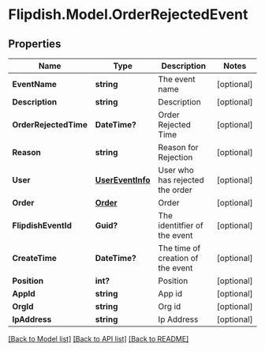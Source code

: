 # Flipdish.Model.OrderRejectedEvent
## Properties

Name | Type | Description | Notes
------------ | ------------- | ------------- | -------------
**EventName** | **string** | The event name | [optional] 
**Description** | **string** | Description | [optional] 
**OrderRejectedTime** | **DateTime?** | Order Rejected Time | [optional] 
**Reason** | **string** | Reason for Rejection | [optional] 
**User** | [**UserEventInfo**](UserEventInfo.md) | User who has rejected the order | [optional] 
**Order** | [**Order**](Order.md) | Order | [optional] 
**FlipdishEventId** | **Guid?** | The identitfier of the event | [optional] 
**CreateTime** | **DateTime?** | The time of creation of the event | [optional] 
**Position** | **int?** | Position | [optional] 
**AppId** | **string** | App id | [optional] 
**OrgId** | **string** | Org id | [optional] 
**IpAddress** | **string** | Ip Address | [optional] 

[[Back to Model list]](../README.md#documentation-for-models) [[Back to API list]](../README.md#documentation-for-api-endpoints) [[Back to README]](../README.md)

